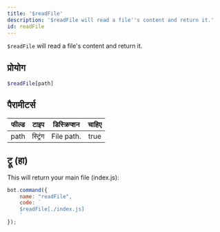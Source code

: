 ```yaml
---
title: '$readFile'
description: '$readFile will read a file''s content and return it.'
id: readFile
---
```


`$readFile` will read a file's content and return it.

## प्रोयोग

```php
$readFile[path]
```

## पैरामीटर्स

| फील्ड | टाइप     | डिस्क्रिप्शन | चाहिए |
| ----- | -------- | ------------ |:-----:|
| path  | स्ट्रिंग | File path.   | true  |

## ट्रू (हा)

This will return your main file (index.js):

```javascript
bot.command({
    name: "readFile",
    code: `
    $readFile[./index.js]
    `
});
```
